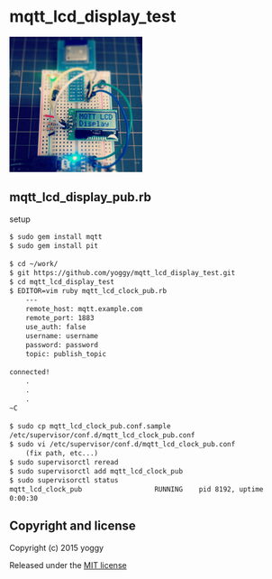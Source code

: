 mqtt_lcd_display_test
====
![img01.jpg](img01.jpg)

mqtt_lcd_display_pub.rb
----

setup

    $ sudo gem install mqtt
    $ sudo gem install pit

    $ cd ~/work/
    $ git https://github.com/yoggy/mqtt_lcd_display_test.git
    $ cd mqtt_lcd_display_test
    $ EDITOR=vim ruby mqtt_lcd_clock_pub.rb
        ---
        remote_host: mqtt.example.com
        remote_port: 1883
        use_auth: false
        username: username
        password: password
        topic: publish_topic

    connected!
        .
        .
        .
    ~C

    $ sudo cp mqtt_lcd_clock_pub.conf.sample /etc/supervisor/conf.d/mqtt_lcd_clock_pub.conf
    $ sudo vi /etc/supervisor/conf.d/mqtt_lcd_clock_pub.conf
        (fix path, etc...)
    $ sudo supervisorctl reread
    $ sudo supervisorctl add mqtt_lcd_clock_pub
    $ sudo supervisorctl status
    mqtt_lcd_clock_pub                  RUNNING    pid 8192, uptime 0:00:30



Copyright and license
----

Copyright (c) 2015 yoggy

Released under the [MIT license](LICENSE.txt)

